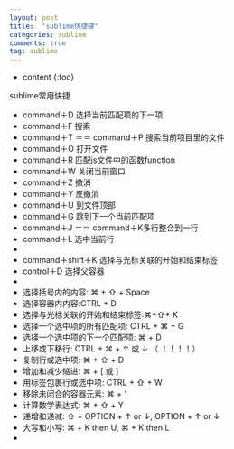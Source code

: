 ```yaml
---
layout: post
title:  "sublime快捷键"
categories: sublime
comments: true
tag: sublime
---
```


* content
{:toc}

sublime常用快捷





- command＋D 选择当前匹配项的下一项
- command＋F 搜索
- command＋T ＝＝ command＋P 搜索当前项目里的文件
- command＋O 打开文件
- command＋R 匹配js文件中的函数function
- command＋W 关闭当前窗口
- command＋Z 撤消
- command＋Y 反撤消
- command＋U 到文件顶部
- command＋G 跳到下一个当前匹配项
- command＋J ＝＝ command＋K多行整合到一行
- command＋L 选中当前行
-
- command＋shift＋K 选择与光标关联的开始和结束标签
- control＋D 选择父容器
-
- 选择括号内的内容: ⌘ + ⇧ + Space
- 选择容器内内容:CTRL + D
- 选择与光标关联的开始和结束标签:⌘+⇧+ K
- 选择一个选中项的所有匹配项: CTRL + ⌘ + G
- 选择一个选中项的下一个匹配项: ⌘ + D
- 上移或下移行: CTRL + ⌘ + ↑ 或 ↓  （ ！！！！）
- 复制行或选中项: ⌘ + ⇧ + D
- 增加和减少缩进: ⌘ + [ 或 ]
- 用标签包裹行或选中项: CTRL + ⇧ + W
- 移除未闭合的容器元素: ⌘ + ‘
- 计算数学表达式: ⌘ + ⇧ + Y
- 递增和递减: ⇧ + OPTION + ↑ or ↓, OPTION + ↑ or ↓
- 大写和小写: ⌘ + K then U, ⌘ + K then L
-
